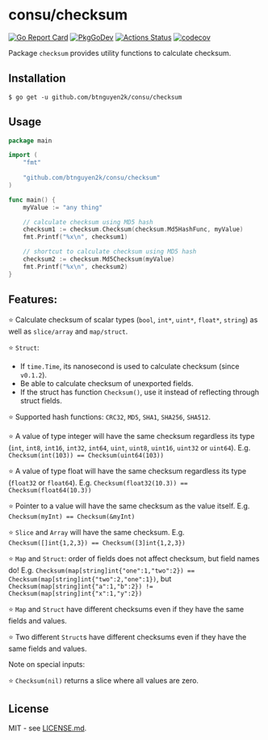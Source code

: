 # consu/checksum

[![Go Report Card](https://goreportcard.com/badge/github.com/btnguyen2k/consu)](https://goreportcard.com/report/github.com/btnguyen2k/consu)
[![PkgGoDev](https://pkg.go.dev/badge/github.com/btnguyen2k/consu/checksum)](https://pkg.go.dev/github.com/btnguyen2k/consu/checksum)
[![Actions Status](https://github.com/btnguyen2k/consu/workflows/checksum/badge.svg)](https://github.com/btnguyen2k/consu/actions)
[![codecov](https://codecov.io/gh/btnguyen2k/consu/branch/checksum/graph/badge.svg)](https://app.codecov.io/gh/btnguyen2k/consu/tree/checksum/checksum)

Package `checksum` provides utility functions to calculate checksum.

## Installation

```shell
$ go get -u github.com/btnguyen2k/consu/checksum
```

## Usage

```go
package main

import (
	"fmt"
	
	"github.com/btnguyen2k/consu/checksum"
)

func main() {
	myValue := "any thing"

	// calculate checksum using MD5 hash
	checksum1 := checksum.Checksum(checksum.Md5HashFunc, myValue)
	fmt.Printf("%x\n", checksum1)

	// shortcut to calculate checksum using MD5 hash
	checksum2 := checksum.Md5Checksum(myValue)
	fmt.Printf("%x\n", checksum2)
}
```

## Features:

⭐ Calculate checksum of scalar types (`bool`, `int*`, `uint*`, `float*`, `string`) as well as `slice/array` and `map/struct`.

⭐ `Struct`:
  - If `time.Time`, its nanosecond is used to calculate checksum (since `v0.1.2`).
  - Be able to calculate checksum of unexported fields.
  - If the struct has function `Checksum()`, use it instead of reflecting through struct fields.

⭐ Supported hash functions: `CRC32`, `MD5`, `SHA1`, `SHA256`, `SHA512`.

⭐ A value of type integer will have the same checksum regardless its type (`int`, `int8`, `int16`, `int32`, `int64`, `uint`, `uint8`, `uint16`, `uint32` or `uint64`).
E.g. `Checksum(int(103)) == Checksum(uint64(103))`

⭐ A value of type float will have the same checksum regardless its type (`float32` or `float64`).
E.g. `Checksum(float32(10.3)) == Checksum(float64(10.3))`

⭐ Pointer to a value will have the same checksum as the value itself.
E.g. `Checksum(myInt) == Checksum(&myInt)`

⭐ `Slice` and `Array` will have the same checksum.
E.g. `Checksum([]int{1,2,3}) == Checksum([3]int{1,2,3})`

⭐ `Map` and `Struct`: order of fields does not affect checksum, but field names do!
E.g. `Checksum(map[string]int{"one":1,"two":2}) == Checksum(map[string]int{"two":2,"one":1})`,
but `Checksum(map[string]int{"a":1,"b":2}) != Checksum(map[string]int{"x":1,"y":2})`

⭐ `Map` and `Struct` have different checksums even if they have the same fields and values.

⭐ Two different `Struct`s have different checksums even if they have the same fields and values.

Note on special inputs:

⭐ `Checksum(nil)` returns a slice where all values are zero.

## License

MIT - see [LICENSE.md](LICENSE.md).

